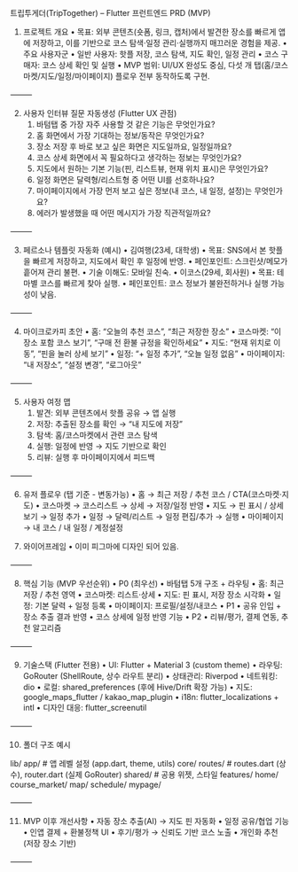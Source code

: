 트립투게더(TripTogether) – Flutter 프런트엔드 PRD (MVP)

1. 프로젝트 개요
	•	목표: 외부 콘텐츠(숏폼, 링크, 캡처)에서 발견한 장소를 빠르게 앱에 저장하고, 이를 기반으로 코스 탐색·일정 관리·실행까지 매끄러운 경험을 제공.
	•	주요 사용자군
	•	일반 사용자: 핫플 저장, 코스 탐색, 지도 확인, 일정 관리
	•	코스 구매자: 코스 상세 확인 및 실행
	•	MVP 범위: UI/UX 완성도 중심, 다섯 개 탭(홈/코스마켓/지도/일정/마이페이지) 플로우 전부 동작하도록 구현.

⸻

2. 사용자 인터뷰 질문 자동생성 (Flutter UX 관점)
	1.	바텀탭 중 가장 자주 사용할 것 같은 기능은 무엇인가요?
	2.	홈 화면에서 가장 기대하는 정보/동작은 무엇인가요?
	3.	장소 저장 후 바로 보고 싶은 화면은 지도일까요, 일정일까요?
	4.	코스 상세 화면에서 꼭 필요하다고 생각하는 정보는 무엇인가요?
	5.	지도에서 원하는 기본 기능(핀, 리스트뷰, 현재 위치 표시)은 무엇인가요?
	6.	일정 화면은 달력형/리스트형 중 어떤 UI를 선호하나요?
	7.	마이페이지에서 가장 먼저 보고 싶은 정보(내 코스, 내 일정, 설정)는 무엇인가요?
	8.	에러가 발생했을 때 어떤 메시지가 가장 직관적일까요?

⸻

3. 페르소나 템플릿 자동화 (예시)
	•	김여행(23세, 대학생)
	•	목표: SNS에서 본 핫플을 빠르게 저장하고, 지도에서 확인 후 일정에 반영.
	•	페인포인트: 스크린샷/메모가 흩어져 관리 불편.
	•	기술 이해도: 모바일 친숙.
	•	이코스(29세, 회사원)
	•	목표: 테마별 코스를 빠르게 찾아 실행.
	•	페인포인트: 코스 정보가 불완전하거나 실행 가능성이 낮음.

⸻

4. 마이크로카피 초안
	•	홈: “오늘의 추천 코스”, “최근 저장한 장소”
	•	코스마켓: “이 장소 포함 코스 보기”, “구매 전 환불 규정을 확인하세요”
	•	지도: “현재 위치로 이동”, “핀을 눌러 상세 보기”
	•	일정: “+ 일정 추가”, “오늘 일정 없음”
	•	마이페이지: “내 저장소”, “설정 변경”, “로그아웃”

⸻

5. 사용자 여정 맵
	1.	발견: 외부 콘텐츠에서 핫플 공유 → 앱 실행
	2.	저장: 추출된 장소를 확인 → “내 지도에 저장”
	3.	탐색: 홈/코스마켓에서 관련 코스 탐색
	4.	실행: 일정에 반영 → 지도 기반으로 확인
	5.	리뷰: 실행 후 마이페이지에서 피드백

⸻

6. 유저 플로우 (탭 기준 - 변동가능)
	•	홈 → 최근 저장 / 추천 코스 / CTA(코스마켓·지도)
	•	코스마켓 → 코스리스트 → 상세 → 저장/일정 반영
	•	지도 → 핀 표시 / 상세보기 → 일정 추가
	•	일정 → 달력/리스트 → 일정 편집/추가 → 실행
	•	마이페이지 → 내 코스 / 내 일정 / 계정설정

7. 와이어프레임
	•   이미 피그마에 디자인 되어 있음.

⸻

8. 핵심 기능 (MVP 우선순위)
	•	P0 (최우선)
	•	바텀탭 5개 구조 + 라우팅
	•	홈: 최근 저장 / 추천 영역
	•	코스마켓: 리스트·상세
	•	지도: 핀 표시, 저장 장소 시각화
	•	일정: 기본 달력 + 일정 등록
	•	마이페이지: 프로필/설정/내코스
	•	P1
	•	공유 인입 + 장소 추출 결과 반영
	•	코스 상세에 일정 반영 기능
	•	P2
	•	리뷰/평가, 결제 연동, 추천 알고리즘

⸻

9. 기술스택 (Flutter 전용)
	•	UI: Flutter + Material 3 (custom theme)
	•	라우팅: GoRouter (ShellRoute, 상수 라우트 분리)
	•	상태관리: Riverpod
	•	네트워킹: dio
	•	로컬: shared_preferences (후에 Hive/Drift 확장 가능)
	•	지도: google_maps_flutter / kakao_map_plugin
	•	i18n: flutter_localizations + intl
	•	디자인 대응: flutter_screenutil

⸻

10. 폴더 구조 예시

lib/
  app/          # 앱 레벨 설정 (app.dart, theme, utils)
  core/
    routes/     # routes.dart (상수), router.dart (실제 GoRouter)
  shared/       # 공용 위젯, 스타일
  features/
    home/
    course_market/
    map/
    schedule/
    mypage/


⸻

11. MVP 이후 개선사항
	•	자동 장소 추출(AI) → 지도 핀 자동화
	•	일정 공유/협업 기능
	•	인앱 결제 + 환불정책 UI
	•	후기/평가 → 신뢰도 기반 코스 노출
	•	개인화 추천 (저장 장소 기반)

⸻

